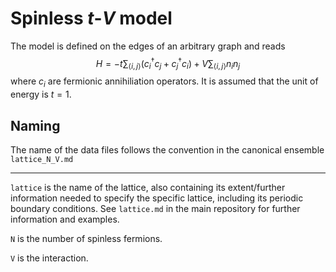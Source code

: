 # Spinless $t$-$V$ model

The model is defined on the edges of an arbitrary graph and reads
$$H = -t \sum_{\langle i, j \rangle} \left( c^\dagger_{i} c_{j} + c^\dagger_{j} c_{i} \right) + V \sum_{\langle i, j \rangle} n_{i}n_{j}$$
where $c_{i}$ are fermionic annihiliation operators.
It is assumed that the unit of energy is $t = 1$.

## Naming

The name of the data files follows the convention in the canonical ensemble `lattice_N_V.md`

---

`lattice` is the name of the lattice, also containing its extent/further information needed to specify the specific lattice, including its periodic boundary conditions. See `lattice.md` in the main repository for further information and examples.

`N` is the number of spinless fermions.

`V` is the interaction.
